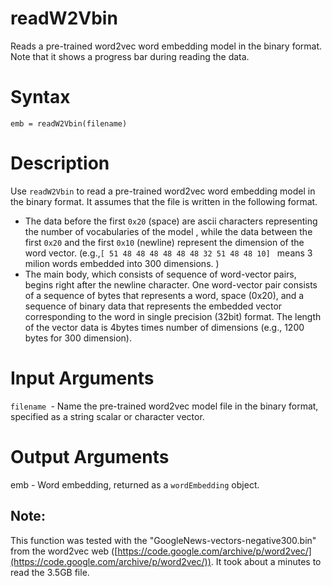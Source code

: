 # readW2Vbin


Reads a pre-trained word2vec word embedding model in the binary format. Note that it shows a progress bar during reading the data.


# Syntax


`emb = readW2Vbin(filename)`


# Description


Use `readW2Vbin` to read a pre-trained word2vec word embedding model in the binary format. It assumes that the file is written in the following format.



   -  The data before the first `0x20` (space) are ascii characters representing the number of vocabularies of the model , while the data between the first `0x20` and the first `0x10` (newline) represent the dimension of the word vector.  (e.g.,`[ 51 48 48 48 48 48 48 32 51 48 48 10] ` means 3 milion words embedded into 300 dimensions. ) 
   -  The main body, which consists of sequence of word-vector pairs, begins right after the newline character. One word-vector pair consists of a sequence of bytes that represents a word, space (0x20), and a sequence of binary data that represents the embedded vector corresponding to the word in single precision (32bit) format.  The length of the vector data is 4bytes times number of dimensions (e.g., 1200 bytes for 300 dimension). 

# Input Arguments


`filename `- Name the pre-trained word2vec model file in the binary format, specified as a string scalar or character vector.


# Output Arguments


emb - Word embedding, returned as a `wordEmbedding` object.


## Note: 


This function was tested with the "GoogleNews-vectors-negative300.bin" from the  word2vec web ([https://code.google.com/archive/p/word2vec/](https://code.google.com/archive/p/word2vec/)). It took about a minutes to read the 3.5GB file.


